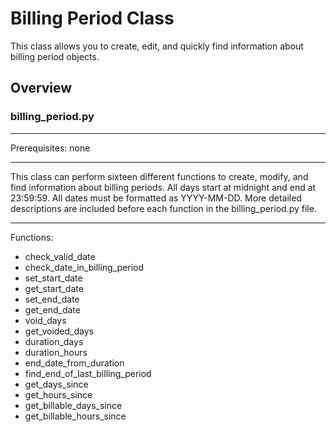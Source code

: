 Billing Period Class
===
This class allows you to create, edit, and quickly find information about billing period objects.

Overview
---
### billing_period.py 
___
Prerequisites:
none
___
This class can perform sixteen different functions to create, modify, and find information about billing periods.  All days start at midnight and end at 23:59:59.  All dates must be formatted as YYYY-MM-DD.  More detailed descriptions are included before each function in the billing_period.py file.
___
Functions:
- check_valid_date
- check_date_in_billing_period
- set_start_date
- get_start_date
- set_end_date
- get_end_date
- void_days
- get_voided_days
- duration_days
- duration_hours
- end_date_from_duration
- find_end_of_last_billing_period
- get_days_since
- get_hours_since
- get_billable_days_since
- get_billable_hours_since
